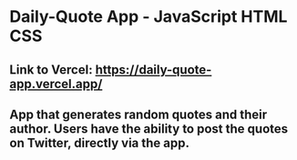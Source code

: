 # Daily-Quote App - JavaScript HTML CSS
## Link to Vercel: https://daily-quote-app.vercel.app/
## App that generates random quotes and their author. Users have the ability to post the quotes on Twitter, directly via the app.
